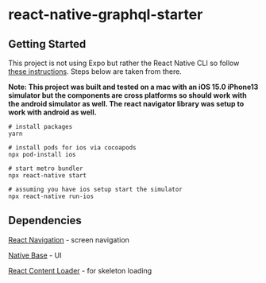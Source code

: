 # react-native-graphql-starter

##  Getting Started 

This project is not using Expo but rather the React Native CLI so follow [these instructions](https://reactnative.dev/docs/environment-setup). Steps below are taken from there.

**Note: This project was built and tested on a mac with an iOS 15.0 iPhone13 simulator but the components are cross platforms so should work with the android simulator as well. The react navigator library was setup to work with android as well.**

```shell
# install packages
yarn 

# install pods for ios via cocoapods
npx pod-install ios

# start metro bundler
npx react-native start

# assuming you have ios setup start the simulator
npx react-native run-ios
```

## Dependencies

[React Navigation](https://reactnavigation.org/doc) - screen navigation

[Native Base](https://docs.nativebase.io/) - UI

[React Content Loader](https://skeletonreact.com/) - for skeleton loading